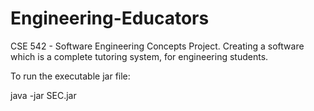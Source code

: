 # Engineering-Educators
CSE 542 - Software Engineering Concepts Project. Creating a software which is a complete tutoring system, for engineering students.

To run the executable jar file:

java -jar SEC.jar 

